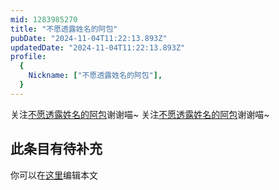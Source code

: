 ```yaml
---
mid: 1283985270
title: "不愿透露姓名的阿包"
pubDate: "2024-11-04T11:22:13.893Z"
updatedDate: "2024-11-04T11:22:13.893Z"
profile:
  {
    Nickname: ["不愿透露姓名的阿包"],
  }
---
```


关注[不愿透露姓名的阿包](https://space.bilibili.com/1283985270)谢谢喵~ 关注[不愿透露姓名的阿包](https://space.bilibili.com/1283985270)谢谢喵~

## 此条目有待补充
你可以在[这里](https://github.com/Yuhanawa/VTuber.ICU/edit/master/src/content/v/不愿透露姓名的阿包/index.md)编辑本文
